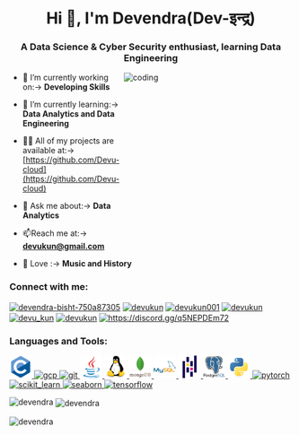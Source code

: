 <h1 align="center">Hi 👋, I'm Devendra(Dev-इन्द्र)</h1>
<h3 align="center">A Data Science & Cyber Security enthusiast, learning Data Engineering</h3>
<img align ="right" alt ="coding"  height = "300" width ="300" src ="https://media4.giphy.com/media/v1.Y2lkPTc5MGI3NjExeHl1NDJ6cGs5cjZnZTFocmczcTFuMGVuOW4zM21vaGtoM21hOHZwMCZlcD12MV9pbnRlcm5hbF9naWZfYnlfaWQmY3Q9Zw/du3J3cXyzhj75IOgvA/giphy.webp">

- 🔭 I’m currently working on:-> **Developing Skills**

- 🌱 I’m currently learning:-> **Data Analytics and Data Engineering**

- 👨‍💻 All of my projects are available at:-> [https://github.com/Devu-cloud](https://github.com/Devu-cloud)

- 💬 Ask me about:-> **Data Analytics**

- 📫Reach me at:-> **devukun@gmail.com**

- 💙 Love :-> **Music and History**

<h3 align="left">Connect with me:</h3>
<p align="left">
<a href="https://linkedin.com/in/devendra-bisht-750a87305" target="blank"><img align="center" src="https://raw.githubusercontent.com/rahuldkjain/github-profile-readme-generator/master/src/images/icons/Social/linked-in-alt.svg" alt="devendra-bisht-750a87305" height="30" width="40" /></a>
<a href="https://kaggle.com/devukun" target="blank"><img align="center" src="https://raw.githubusercontent.com/rahuldkjain/github-profile-readme-generator/master/src/images/icons/Social/kaggle.svg" alt="devukun" height="30" width="40" /></a>
<a href="https://www.codechef.com/users/devukun001" target="blank"><img align="center" src="https://cdn.jsdelivr.net/npm/simple-icons@3.1.0/icons/codechef.svg" alt="devukun001" height="30" width="40" /></a>
<a href="https://www.hackerrank.com/devukun" target="blank"><img align="center" src="https://raw.githubusercontent.com/rahuldkjain/github-profile-readme-generator/master/src/images/icons/Social/hackerrank.svg" alt="devukun" height="30" width="40" /></a>
<a href="https://www.leetcode.com/devu_kun" target="blank"><img align="center" src="https://raw.githubusercontent.com/rahuldkjain/github-profile-readme-generator/master/src/images/icons/Social/leet-code.svg" alt="devu_kun" height="30" width="40" /></a>
<a href="https://auth.geeksforgeeks.org/user/devukun" target="blank"><img align="center" src="https://raw.githubusercontent.com/rahuldkjain/github-profile-readme-generator/master/src/images/icons/Social/geeks-for-geeks.svg" alt="devukun" height="30" width="40" /></a>
<a href="https://discord.gg/https://discord.gg/q5NEPDEm72" target="blank"><img align="center" src="https://raw.githubusercontent.com/rahuldkjain/github-profile-readme-generator/master/src/images/icons/Social/discord.svg" alt="https://discord.gg/q5NEPDEm72" height="30" width="40" /></a>
</p>

<h3 align="left">Languages and Tools:</h3>
<p align="left"> <a href="https://www.cprogramming.com/" target="_blank" rel="noreferrer"> <img src="https://raw.githubusercontent.com/devicons/devicon/master/icons/c/c-original.svg" alt="c" width="40" height="40"/> </a> <a href="https://cloud.google.com" target="_blank" rel="noreferrer"> <img src="https://www.vectorlogo.zone/logos/google_cloud/google_cloud-icon.svg" alt="gcp" width="40" height="40"/> </a> <a href="https://git-scm.com/" target="_blank" rel="noreferrer"> <img src="https://www.vectorlogo.zone/logos/git-scm/git-scm-icon.svg" alt="git" width="40" height="40"/> </a> <a href="https://www.java.com" target="_blank" rel="noreferrer"> <img src="https://raw.githubusercontent.com/devicons/devicon/master/icons/java/java-original.svg" alt="java" width="40" height="40"/> </a> <a href="https://www.linux.org/" target="_blank" rel="noreferrer"> <img src="https://raw.githubusercontent.com/devicons/devicon/master/icons/linux/linux-original.svg" alt="linux" width="40" height="40"/> </a> <a href="https://www.mongodb.com/" target="_blank" rel="noreferrer"> <img src="https://raw.githubusercontent.com/devicons/devicon/master/icons/mongodb/mongodb-original-wordmark.svg" alt="mongodb" width="40" height="40"/> </a> <a href="https://www.mysql.com/" target="_blank" rel="noreferrer"> <img src="https://raw.githubusercontent.com/devicons/devicon/master/icons/mysql/mysql-original-wordmark.svg" alt="mysql" width="40" height="40"/> </a> <a href="https://pandas.pydata.org/" target="_blank" rel="noreferrer"> <img src="https://raw.githubusercontent.com/devicons/devicon/2ae2a900d2f041da66e950e4d48052658d850630/icons/pandas/pandas-original.svg" alt="pandas" width="40" height="40"/> </a> <a href="https://www.postgresql.org" target="_blank" rel="noreferrer"> <img src="https://raw.githubusercontent.com/devicons/devicon/master/icons/postgresql/postgresql-original-wordmark.svg" alt="postgresql" width="40" height="40"/> </a> <a href="https://www.python.org" target="_blank" rel="noreferrer"> <img src="https://raw.githubusercontent.com/devicons/devicon/master/icons/python/python-original.svg" alt="python" width="40" height="40"/> </a> <a href="https://pytorch.org/" target="_blank" rel="noreferrer"> <img src="https://www.vectorlogo.zone/logos/pytorch/pytorch-icon.svg" alt="pytorch" width="40" height="40"/> </a> <a href="https://scikit-learn.org/" target="_blank" rel="noreferrer"> <img src="https://upload.wikimedia.org/wikipedia/commons/0/05/Scikit_learn_logo_small.svg" alt="scikit_learn" width="40" height="40"/> </a> <a href="https://seaborn.pydata.org/" target="_blank" rel="noreferrer"> <img src="https://seaborn.pydata.org/_images/logo-mark-lightbg.svg" alt="seaborn" width="40" height="40"/> </a> <a href="https://www.tensorflow.org" target="_blank" rel="noreferrer"> <img src="https://www.vectorlogo.zone/logos/tensorflow/tensorflow-icon.svg" alt="tensorflow" width="40" height="40"/> </a> </p>

<p><img align="left" src="https://github-readme-stats.vercel.app/api/top-langs?username=Devu-cloud&show_icons=true&locale=en&layout=compact" alt="devendra" /></p>

<p>&nbsp;<img align="center" src="https://github-readme-stats.vercel.app/api?username=Devu-cloud&show_icons=true&locale=en" alt="devendra" /></p>

<p><img align="center" src="https://github-readme-streak-stats.herokuapp.com/?user=Devu-cloud&" alt="devendra" /></p>
